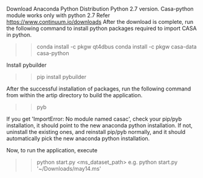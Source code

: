 Download Anaconda Python Distribution Python 2.7 version. Casa-python module works only with python 2.7
Refer https://www.continuum.io/downloads
After the download is complete, run the following command to install python packages required to import CASA in python.

>> conda install -c pkgw qt4dbus
>> conda install -c pkgw casa-data casa-python

Install pybuilder
>> pip install pybuilder

After the successful installation of packages, run the following command from within the artip directory to build the application.
>> pyb

If you get 'ImportError: No module named casac', check your pip/pyb installation, it should point to the new anaconda python installation.
If not, uninstall the existing ones, and reinstall pip/pyb normally, and it should automatically pick the new anaconda python installation.

Now, to run the application, execute
>> python start.py <ms_dataset_path> 
    e.g. python start.py '~/Downloads/may14.ms'